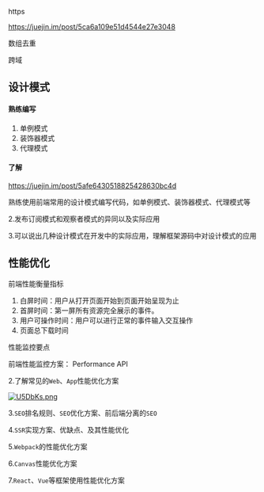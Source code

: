

https 

https://juejin.im/post/5ca6a109e51d4544e27e3048















数组去重



跨域







## 设计模式

#### 熟练编写

1. 单例模式
2. 装饰器模式
3. 代理模式

#### 了解

https://juejin.im/post/5afe6430518825428630bc4d

熟练使用前端常用的设计模式编写代码，如单例模式、装饰器模式、代理模式等

2.发布订阅模式和观察者模式的异同以及实际应用

3.可以说出几种设计模式在开发中的实际应用，理解框架源码中对设计模式的应用



## 性能优化

前端性能衡量指标

1. 白屏时间：用户从打开页面开始到页面开始呈现为止
2. 首屏时间：第一屏所有资源完全展示的事件。
3. 用户可操作时间：用户可以进行正常的事件输入交互操作
4. 页面总下载时间

性能监控要点 

前端性能监控方案：  Performance API

 

2.了解常见的`Web`、`App`性能优化方案

[![U5DbKs.png](https://s1.ax1x.com/2020/07/21/U5DbKs.png)](https://imgchr.com/i/U5DbKs)

3.`SEO`排名规则、`SEO`优化方案、前后端分离的`SEO`

4.`SSR`实现方案、优缺点、及其性能优化

5.`Webpack`的性能优化方案

6.`Canvas`性能优化方案

7.`React`、`Vue`等框架使用性能优化方案

#### 